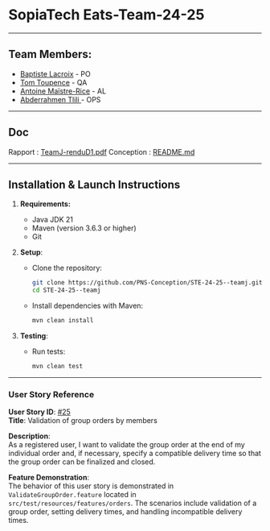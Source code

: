 # SopiaTech Eats-Team-24-25

---

## Team Members:
- [Baptiste Lacroix](https://github.com/BaptisteLacroix) - PO
- [Tom Toupence](https://github.com/tom-toupence) - QA
- [Antoine Maïstre-Rice](https://github.com/Antoine-MR) - AL
- [Abderrahmen Tlili ](https://github.com/AbdouTlili) - OPS

---

## Doc

Rapport : [TeamJ-renduD1.pdf](doc/TeamJ-renduD1.pdf)
Conception : [README.md](doc/README.md)

---

## Installation & Launch Instructions

1. **Requirements:**
    - Java JDK 21
    - Maven (version 3.6.3 or higher)
    - Git

2. **Setup**:
    - Clone the repository:
      ```bash
      git clone https://github.com/PNS-Conception/STE-24-25--teamj.git
      cd STE-24-25--teamj
      ```
    - Install dependencies with Maven:
      ```bash
      mvn clean install
      ```

3. **Testing**:
    - Run tests:
      ```bash
      mvn clean test
      ```

---

### User Story Reference

**User Story ID**: [#25](https://github.com/PNS-Conception/STE-24-25--teamj/issues/25)  
**Title**: Validation of group orders by members

**Description**:  
As a registered user, I want to validate the group order at the end of my individual order and, if necessary, specify a compatible delivery time so that the group order can be finalized and closed.

**Feature Demonstration**:  
The behavior of this user story is demonstrated in `ValidateGroupOrder.feature` located in `src/test/resources/features/orders`. The scenarios include validation of a group order, setting delivery times, and handling incompatible delivery times.


<!-- ## Ce que fait votre projet


### Principales User stories
Vous mettez en évidence les principales user stories de votre projet.
Chaque user story doit être décrite par 
   - son identifiant en tant que issue github (#), 
   - sa forme classique (As a… I want to… In order to…) (pour faciliter la lecture)
   - Le nom du fichier feature Cucumber et le nom des scénarios qui servent de tests d’acceptation pour la story.
   Les contenus détaillés sont dans l'issue elle-même. -->
   

   

